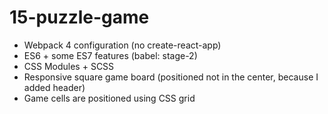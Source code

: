 # 15-puzzle-game

* Webpack 4 configuration (no create-react-app)
* ES6 + some ES7 features (babel: stage-2)
* CSS Modules + SCSS
* Responsive square game board (positioned not in the center, because I added header)
* Game cells are positioned using CSS grid

